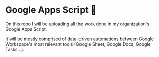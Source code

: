 # Google Apps Script 🤖

On this repo I will be uploading all the work done in my organization's Google Apps Script.

It will be mostly comprised of data-driven automations between Google Workspace's most relevant tools (Google Sheet, Google Docs, Google Tasks...).
